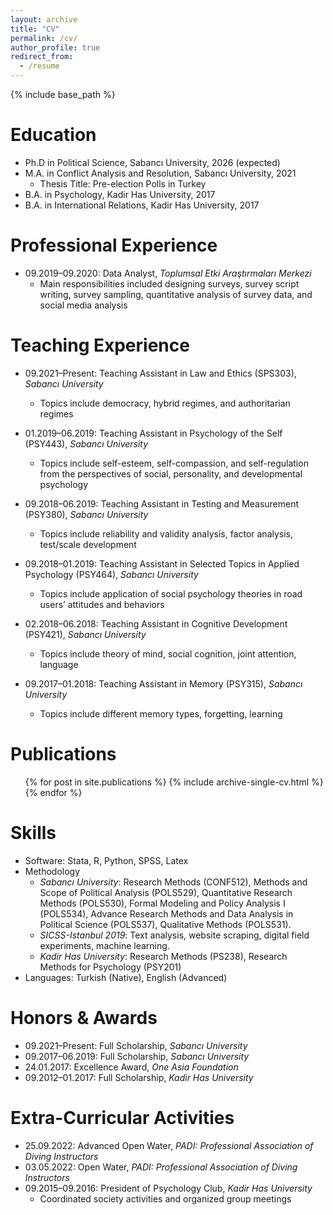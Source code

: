 ```yaml
---
layout: archive
title: "CV"
permalink: /cv/
author_profile: true
redirect_from:
  - /resume
---
```


{% include base_path %}

Education
======
* Ph.D in Political Science, Sabancı University, 2026 (expected)
* M.A. in Conflict Analysis and Resolution, Sabancı University, 2021
  * Thesis Title: Pre-election Polls in Turkey
* B.A. in Psychology, Kadir Has University, 2017
* B.A. in International Relations, Kadir Has University, 2017

Professional Experience
======
* 09.2019–09.2020: Data Analyst, <i>Toplumsal Etki Araştırmaları Merkezi</i>
  * Main responsibilities included designing surveys, survey script writing, survey sampling, quantitative analysis of survey data, and social media analysis


Teaching Experience
======
* 09.2021–Present: Teaching Assistant in Law and Ethics (SPS303), <i>Sabancı University</i>
  * Topics include democracy, hybrid regimes, and authoritarian regimes

* 01.2019–06.2019: Teaching Assistant in Psychology of the Self (PSY443), <i>Sabancı University</i>
  * Topics include self-esteem, self-compassion, and self-regulation from the perspectives of social, personality, and developmental psychology

* 09.2018–06.2019: Teaching Assistant in Testing and Measurement (PSY380), <i>Sabancı University</i>
  * Topics include reliability and validity analysis, factor analysis, test/scale development

* 09.2018–01.2019: Teaching Assistant in Selected Topics in Applied Psychology (PSY464), <i>Sabancı University</i>
  * Topics include application of social psychology theories in road users’ attitudes and behaviors

* 02.2018–06.2018: Teaching Assistant in Cognitive Development (PSY421), <i>Sabancı University</i>
  * Topics include theory of mind, social cognition, joint attention, language

* 09.2017–01.2018: Teaching Assistant in Memory (PSY315), <i>Sabancı University</i>
  * Topics include different memory types, forgetting, learning

Publications
======
  <ul>{% for post in site.publications %}
    {% include archive-single-cv.html %}
  {% endfor %}</ul>

Skills
======
* Software: Stata, R, Python, SPSS, Latex
* Methodology
  * <i>Sabancı University</i>: Research Methods (CONF512), Methods and Scope of Political Analysis (POLS529), Quantitative Research Methods (POLS530), Formal Modeling and Policy Analysis I (POLS534), Advance Research Methods and Data Analysis in Political Science (POLS537), Qualitative Methods (POLS531).
  * <i>SICSS-Istanbul 2019</i>: Text analysis, website scraping, digital field experiments, machine learning.
  * <i>Kadir Has University</i>: Research Methods (PS238), Research Methods for Psychology (PSY201)
* Languages: Turkish (Native), English (Advanced)
  
Honors & Awards
======
* 09.2021–Present: Full Scholarship, <i>Sabancı University</i>
* 09.2017–06.2019: Full Scholarship, <i>Sabancı University</i>
* 24.01.2017: Excellence Award, <i>One Asia Foundation</i>
* 09.2012–01.2017: Full Scholarship, <i>Kadir Has University</i>

Extra-Curricular Activities
======
* 25.09.2022: Advanced Open Water, <i>PADI: Professional Association of Diving Instructors</i>
* 03.05.2022: Open Water, <i>PADI: Professional Association of Diving Instructors</i>
* 09.2015–09.2016: President of Psychology Club, <i>Kadir Has University</i>
  * Coordinated society activities and organized group meetings
  
